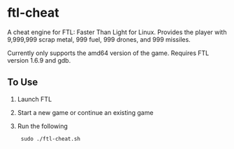 ftl-cheat
==========

A cheat engine for FTL: Faster Than Light for Linux. Provides the player with 9,999,999 
scrap metal, 999 fuel, 999 drones, and 999 missiles.

Currently only supports the amd64 version of the game. Requires FTL version 1.6.9 and gdb.

## To Use

1. Launch FTL
2. Start a new game or continue an existing game
3. Run the following

        sudo ./ftl-cheat.sh
